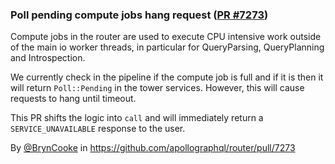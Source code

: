 ### Poll pending compute jobs hang request ([PR #7273](https://github.com/apollographql/router/pull/7273))

Compute jobs in the router are used to execute CPU intensive work outside of the main io worker threads, in particular for QueryParsing, QueryPlanning and Introspection.

We currently check in the pipeline if the compute job is full and if it is then it will return `Poll::Pending` in the tower services.
However, this will cause requests to hang until timeout.

This PR shifts the logic into `call` and will immediately return a `SERVICE_UNAVAILABLE` response to the user.

By [@BrynCooke](https://github.com/BrynCooke) in https://github.com/apollographql/router/pull/7273
